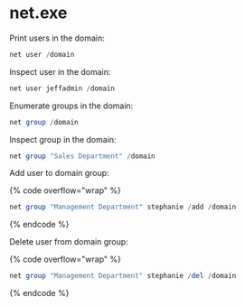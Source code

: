 # net.exe

Print users in the domain:

```powershell
net user /domain
```

Inspect user in the domain:

```powershell
net user jeffadmin /domain
```

Enumerate groups in the domain:

```powershell
net group /domain
```

Inspect group in the domain:

```powershell
net group "Sales Department" /domain
```

Add user to domain group:

{% code overflow="wrap" %}
```powershell
net group "Management Department" stephanie /add /domain
```
{% endcode %}

Delete user from domain group:

{% code overflow="wrap" %}
```powershell
net group "Management Department" stephanie /del /domain
```
{% endcode %}
